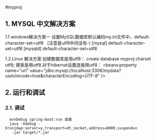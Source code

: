 #myproj

## 1. MYSQL 中文解决方案
  1.1 windows解决方案一
        设置MySQL数据库默认编码my.ini文件中，default-character-set=utf8   (注意是utf8中间没有-)
         [mysql]
         default-character-set=utf8
         [mysqld]
         default-character-set=utf8

  1.2 Linux 解决方案
        创建数据库是用utf8： create database myproj  charset utf8;
        建表是用utf8.对于hibernat设置连接用utf8：   <beans:property name="url" value="jdbc:mysql://localhost:3306/mydata?useUnicode=true&amp;characterEncoding=UTF-8" />

## 2. 运行和调试
### 2.1. 调试
      mvnDebug spring-boot:run 或者
      java -Xdebug -Xrunjdwp:server=y,transport=dt_socket,address=8000,suspend=n
       -jar target/*.jar

